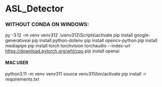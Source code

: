 # ASL_Detector

### WITHOUT CONDA ON WINDOWS:
py -3.12 -m venv venv312
.\venv312\Scripts\activate
pip install google-generativeai
pip install python-dotenv
pip install opencv-python
pip install mediapipe
pip install torch torchvision torchaudio --index-url https://download.pytorch.org/whl/cpu
pip install openai

#### MAC USER
python3.11 -m venv venv311
source venv311/bin/activate
pip install -r requirements.txt
